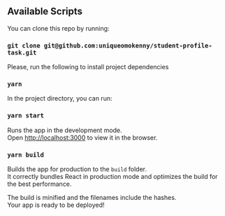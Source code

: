## Available Scripts

You can clone this repo by running:

### `git clone git@github.com:uniqueomokenny/student-profile-task.git`

Please, run the following to install project dependencies

### `yarn`

In the project directory, you can run:

### `yarn start`

Runs the app in the development mode.<br /> Open
[http://localhost:3000](http://localhost:3000) to view it in the browser.

### `yarn build`

Builds the app for production to the `build` folder.<br /> It correctly bundles
React in production mode and optimizes the build for the best performance.

The build is minified and the filenames include the hashes.<br /> Your app is
ready to be deployed!
